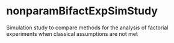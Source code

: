 # nonparamBifactExpSimStudy
Simulation study to compare methods for the analysis of factorial experiments when classical assumptions are not met
